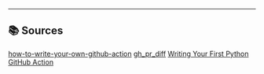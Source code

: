 ---

## 📚 Sources

[how-to-write-your-own-github-action](https://towardsdatascience.com/how-to-write-your-own-github-action-59cc4746a57a)
[gh_pr_diff](https://cli.github.com/manual/gh_pr_diff)
[Writing Your First Python GitHub Action](https://shipyard.build/blog/your-first-python-github-action/)
